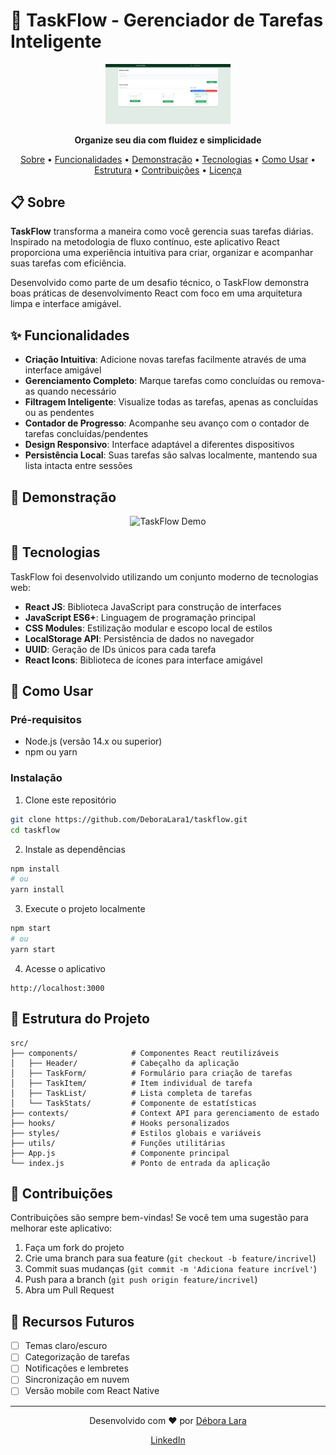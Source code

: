 # 🌊 TaskFlow - Gerenciador de Tarefas Inteligente

<p align="center">
  <img src="./assets/Screenshot_1.png" alt="TaskFlow Logo" width="200"/>
</p>

<p align="center">
  <strong>Organize seu dia com fluidez e simplicidade</strong>
</p>

<p align="center">
  <a href="#-sobre">Sobre</a> •
  <a href="#-funcionalidades">Funcionalidades</a> •
  <a href="#-demonstração">Demonstração</a> •
  <a href="#-tecnologias">Tecnologias</a> •
  <a href="#-como-usar">Como Usar</a> •
  <a href="#-estrutura-do-projeto">Estrutura</a> •
  <a href="#-contribuições">Contribuições</a> •
  <a href="#-licença">Licença</a>
</p>

## 📋 Sobre

**TaskFlow** transforma a maneira como você gerencia suas tarefas diárias. Inspirado na metodologia de fluxo contínuo, este aplicativo React proporciona uma experiência intuitiva para criar, organizar e acompanhar suas tarefas com eficiência.

Desenvolvido como parte de um desafio técnico, o TaskFlow demonstra boas práticas de desenvolvimento React com foco em uma arquitetura limpa e interface amigável.

## ✨ Funcionalidades

- **Criação Intuitiva**: Adicione novas tarefas facilmente através de uma interface amigável
- **Gerenciamento Completo**: Marque tarefas como concluídas ou remova-as quando necessário
- **Filtragem Inteligente**: Visualize todas as tarefas, apenas as concluídas ou as pendentes
- **Contador de Progresso**: Acompanhe seu avanço com o contador de tarefas concluídas/pendentes
- **Design Responsivo**: Interface adaptável a diferentes dispositivos
- **Persistência Local**: Suas tarefas são salvas localmente, mantendo sua lista intacta entre sessões

## 🎯 Demonstração

<p align="center">
  <img src="./assets/apresentação do projeto.wmv" alt="TaskFlow Demo" width="600"/>
</p>

## 🚀 Tecnologias

TaskFlow foi desenvolvido utilizando um conjunto moderno de tecnologias web:

- **React JS**: Biblioteca JavaScript para construção de interfaces
- **JavaScript ES6+**: Linguagem de programação principal
- **CSS Modules**: Estilização modular e escopo local de estilos
- **LocalStorage API**: Persistência de dados no navegador
- **UUID**: Geração de IDs únicos para cada tarefa
- **React Icons**: Biblioteca de ícones para interface amigável

## 🔧 Como Usar

### Pré-requisitos

- Node.js (versão 14.x ou superior)
- npm ou yarn

### Instalação

1. Clone este repositório
```bash
git clone https://github.com/DeboraLara1/taskflow.git
cd taskflow
```

2. Instale as dependências
```bash
npm install
# ou
yarn install
```

3. Execute o projeto localmente
```bash
npm start
# ou
yarn start
```

4. Acesse o aplicativo
```
http://localhost:3000
```

## 📁 Estrutura do Projeto

```
src/
├── components/            # Componentes React reutilizáveis
│   ├── Header/            # Cabeçalho da aplicação
│   ├── TaskForm/          # Formulário para criação de tarefas
│   ├── TaskItem/          # Item individual de tarefa
│   ├── TaskList/          # Lista completa de tarefas
│   └── TaskStats/         # Componente de estatísticas
├── contexts/              # Context API para gerenciamento de estado
├── hooks/                 # Hooks personalizados
├── styles/                # Estilos globais e variáveis
├── utils/                 # Funções utilitárias
├── App.js                 # Componente principal
└── index.js               # Ponto de entrada da aplicação
```

## 👥 Contribuições

Contribuições são sempre bem-vindas! Se você tem uma sugestão para melhorar este aplicativo:

1. Faça um fork do projeto
2. Crie uma branch para sua feature (`git checkout -b feature/incrivel`)
3. Commit suas mudanças (`git commit -m 'Adiciona feature incrível'`)
4. Push para a branch (`git push origin feature/incrivel`)
5. Abra um Pull Request

## 🌟 Recursos Futuros

- [ ] Temas claro/escuro
- [ ] Categorização de tarefas
- [ ] Notificações e lembretes
- [ ] Sincronização em nuvem
- [ ] Versão mobile com React Native

---

<p align="center">
  Desenvolvido com ❤️ por <a href="https://github.com/DeboraLara1">Débora Lara</a>
</p>

<p align="center">
  <a href="https://www.linkedin.com/in/deboralara/">LinkedIn</a> 
</p>
